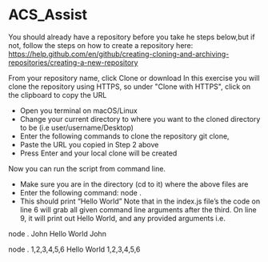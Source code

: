 # ACS_Assist

You should already have a repository before you take he steps below,but if not, follow the steps on how to create a repository here:
https://help.github.com/en/github/creating-cloning-and-archiving-repositories/creating-a-new-repository

From your repository name, click Clone or download
In this exercise you will clone the repository using HTTPS, so under "Clone with HTTPS", click on the clipboard to copy the URL

- Open you terminal on macOS/Linux
- Change your current directory to where you want to the cloned directory to be (i.e user/username/Desktop)
- Enter the following commands to clone the repository git clone,
- Paste the URL you copied in Step 2 above 
- Press Enter and your local clone will be created

Now you can run the script from command line.
- Make sure you are in the directory (cd to it) where the above files are
- Enter the following command: node .
- This should print “Hello World”
Note that in the index.js file’s the code on line 6 will grab all given command line arguments after the third. On line 9, it will print out Hello World, and any provided arguments
i.e. 

node . John
Hello World John

node . 1,2,3,4,5,6
Hello World 1,2,3,4,5,6
